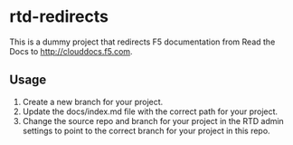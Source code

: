 # rtd-redirects


This is a dummy project that redirects F5 documentation from Read the Docs to http://clouddocs.f5.com.

## Usage

1. Create a new branch for your project.
2. Update the docs/index.md file with the correct path for your project.
3. Change the source repo and branch for your project in the RTD admin settings to point to the correct branch for your project in this repo.

